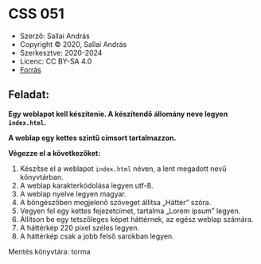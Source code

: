 # CSS 051

* Szerző: Sallai András  
* Copyright © 2020, Sallai András  
* Szerkesztve: 2020-2024  
* Licenc: CC BY-SA 4.0  
* [Forrás](https://szit.hu/doku.php?id=oktatas:web:feladatok:css#feladat_0051)

## Feladat:

**Egy weblapot kell készítenie. A készítendő állomány neve legyen `index.html`.**

**A weblap egy kettes szintű címsort tartalmazzon.**

**Végezze el a következőket:**

1. Készítse el a weblapot `index.html` néven, a lent megadott nevű könyvtárban.
2. A weblap karakterkódolása legyen utf-8.
3. A weblap nyelve legyen magyar.
4. A böngészőben megjelenő szöveget állítsa „Háttér” szóra.
5. Vegyen fel egy kettes fejezetcímet, tartalma „Lorem ipsum” legyen.
6. Állítson be egy tetszőleges képet háttérnek, az egész weblap számára.
7. A háttérkép 220 pixel széles legyen.
8. A háttérkép csak a jobb felső sarokban legyen.

Mentés könyvtára: torma

